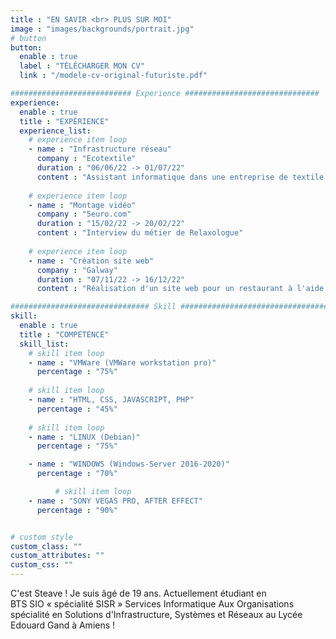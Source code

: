 ```yaml
---
title : "EN SAVIR <br> PLUS SUR MOI"
image : "images/backgrounds/portrait.jpg"
# button
button:
  enable : true
  label : "TÉLÉCHARGER MON CV"
  link : "/modele-cv-original-futuriste.pdf"

########################### Experience ##############################
experience:
  enable : true
  title : "EXPÉRIENCE"
  experience_list:
    # experience item loop
    - name : "Infrastructure réseau"
      company : "Ecotextile"
      duration : "06/06/22 -> 01/07/22"
      content : "Assistant informatique dans une entreprise de textile."
      
    # experience item loop
    - name : "Montage vidéo"
      company : "5euro.com"
      duration : "15/02/22 -> 20/02/22"
      content : "Interview du métier de Relaxologue"
      
    # experience item loop
    - name : "Création site web"
      company : "Galway"
      duration : "07/11/22 -> 16/12/22"
      content : "Réalisation d'un site web pour un restaurant à l'aide de Wordpress"

############################### Skill #################################
skill:
  enable : true
  title : "COMPÉTENCE"
  skill_list:
    # skill item loop
    - name : "VMWare (VMWare workstation pro)"
      percentage : "75%"
      
    # skill item loop
    - name : "HTML, CSS, JAVASCRIPT, PHP"
      percentage : "45%"
      
    # skill item loop
    - name : "LINUX (Debian)"
      percentage : "75%"

    - name : "WINDOWS (Windows-Server 2016-2020)"
      percentage : "70%"

          # skill item loop
    - name : "SONY VEGAS PRO, AFTER EFFECT"
      percentage : "90%"


# custom style
custom_class: "" 
custom_attributes: "" 
custom_css: ""
---
```


C'est Steave ! Je suis âgé de 19 ans. Actuellement étudiant en <br>BTS SIO  « spécialité SISR » Services Informatique Aux Organisations spécialité en Solutions d'Infrastructure, Systèmes et Réseaux au Lycée Edouard Gand à Amiens !<br>